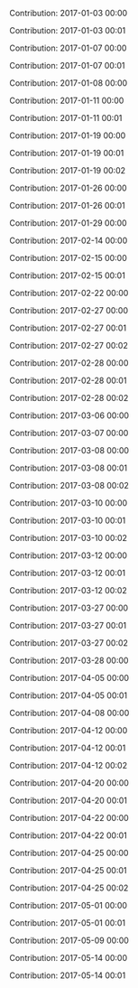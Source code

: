 Contribution: 2017-01-03 00:00

Contribution: 2017-01-03 00:01

Contribution: 2017-01-07 00:00

Contribution: 2017-01-07 00:01

Contribution: 2017-01-08 00:00

Contribution: 2017-01-11 00:00

Contribution: 2017-01-11 00:01

Contribution: 2017-01-19 00:00

Contribution: 2017-01-19 00:01

Contribution: 2017-01-19 00:02

Contribution: 2017-01-26 00:00

Contribution: 2017-01-26 00:01

Contribution: 2017-01-29 00:00

Contribution: 2017-02-14 00:00

Contribution: 2017-02-15 00:00

Contribution: 2017-02-15 00:01

Contribution: 2017-02-22 00:00

Contribution: 2017-02-27 00:00

Contribution: 2017-02-27 00:01

Contribution: 2017-02-27 00:02

Contribution: 2017-02-28 00:00

Contribution: 2017-02-28 00:01

Contribution: 2017-02-28 00:02

Contribution: 2017-03-06 00:00

Contribution: 2017-03-07 00:00

Contribution: 2017-03-08 00:00

Contribution: 2017-03-08 00:01

Contribution: 2017-03-08 00:02

Contribution: 2017-03-10 00:00

Contribution: 2017-03-10 00:01

Contribution: 2017-03-10 00:02

Contribution: 2017-03-12 00:00

Contribution: 2017-03-12 00:01

Contribution: 2017-03-12 00:02

Contribution: 2017-03-27 00:00

Contribution: 2017-03-27 00:01

Contribution: 2017-03-27 00:02

Contribution: 2017-03-28 00:00

Contribution: 2017-04-05 00:00

Contribution: 2017-04-05 00:01

Contribution: 2017-04-08 00:00

Contribution: 2017-04-12 00:00

Contribution: 2017-04-12 00:01

Contribution: 2017-04-12 00:02

Contribution: 2017-04-20 00:00

Contribution: 2017-04-20 00:01

Contribution: 2017-04-22 00:00

Contribution: 2017-04-22 00:01

Contribution: 2017-04-25 00:00

Contribution: 2017-04-25 00:01

Contribution: 2017-04-25 00:02

Contribution: 2017-05-01 00:00

Contribution: 2017-05-01 00:01

Contribution: 2017-05-09 00:00

Contribution: 2017-05-14 00:00

Contribution: 2017-05-14 00:01

